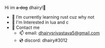 Hi im ~~a dog~~ dhairy!👋
- 🌱 I’m currently learning rust cuz why not
- 🔭 I'm Interested in lua and c
- 💬 Contact me
  - 📫 email: dhairysrivastava5@gmail.com
  - 💿 discord: dhairy#3012
